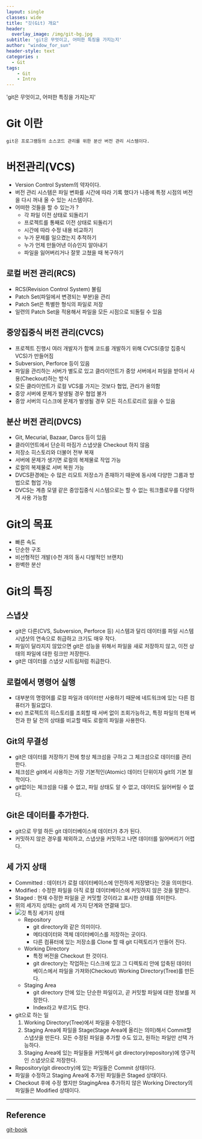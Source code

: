 ```yaml
--- 
layout: single
classes: wide
title: "깃(Git) 개요"
header:
  overlay_image: /img/git-bg.jpg
subtitle: 'git은 무엇이고, 어떠한 특징을 가지는지'
author: "window_for_sun"
header-style: text
categories :
  - Git
tags:
    - Git
    - Intro
---  
```


'git은 무엇이고, 어떠한 특징을 가지는지'

# Git 이란
`git은 프로그램등의 소스코드 관리를 위한 분산 버전 관리 시스템이다.`

# 버전관리(VCS)
- Version Control System의 약자이다.
- 버전 관리 시스템은 파일 변화를 시간에 따라 기록 했다가 나중에 특정 시점의 버전을 다시 꺼내 올 수 있는 시스템이다.
- 어떠한 것들을 할 수 있는가 ?
	- 각 파일 이전 상태로 되돌리기
	- 프로젝트를 통째로 이전 상태로 되돌리기
	- 시간에 따라 수정 내용 비교하기
	- 누가 문제를 일으켰는지 추적하기
	- 누가 언제 만들어낸 이슈인지 알아내기
	- 파일을 잃어버리거나 잘못 고쳤을 때 복구하기
	
## 로컬 버전 관리(RCS)
- RCS(Revision Control System) 불림
- Patch Set(파일에서 변경되는 부분)을 관리
- Patch Set은 특별한 형식의 파일로 저장
- 일련의 Patch Set을 적용해서 파일을 모든 시점으로 되돌릴 수 있음

## 중앙집중식 버전 관리(CVCS)
- 프로젝트 진행시 여러 개발자가 함께 코드를 개발하기 위해 CVCS(중앙 집중식 VCS)가 만들어짐
- Subversion, Perforce 등이 있음
- 파일을 관리하는 서버가 별도로 있고 클라이언트가 중앙 서버에서 파일을 받아서 사용(Checkout)하는 방식
- 모든 클라이언트가 로컬 VCS를 가지는 것보다 협업, 관리가 용의함
- 중앙 서버에 문제가 발생될 경우 협업 불가
- 중앙 서버의 디스크에 문제가 발생될 경우 모든 히스트로리르 잃을 수 있음

## 분산 버전 관리(DVCS)
- Git, Mecurial, Bazaar, Darcs 등이 있음
- 클라이언트에서 단순히 마짐가 스냅샷을 Checkout 하지 않음
- 저장소 히스토리와 더불어 전부 복재
- 서버에 문제가 생기면 로컬의 복제물로 작업 가능
- 로컬의 복제물로 서버 복원 가능
- DVCS환경에는 수 많은 리모트 저장소가 존재하기 때문에 동시에 다양한 그룹과 방법으로 협업 가능
- DVCS는 계층 모델 같은 중앙집중식 시스템으로는 할 수 없는 워크플로우를 다양하게 사용 가능함

# Git의 목표
- 빠른 속도
- 단순한 구조
- 비선형적인 개발(수천 개의 동시 다발적인 브랜치)
- 완벽한 분산

# Git의 특징
## 스냅샷
- git은 다른(CVS, Subversion, Perforce 등) 시스템과 달리 데이터를 파일 시스템 시냅샷의 연속으로 취급하고 크기도 매우 작다.
- 파일이 달라지지 않았으면 git은 성능을 위해서 파일을 새로 저장하지 않고, 이전 상태의 파일에 대한 링크만 저장한다.
- git은 데이터를 스냅샷 시트림처럼 취급한다.

## 로컬에서 명령어 실행
- 대부분의 명령어를 로컬 파일과 데이터만 사용하기 때문에 네트워크에 있는 다른 컴퓨터가 필요없다.
- ex) 프로젝트의 히스토리를 조회할 때 서버 없이 조회가능하고, 특정 파일의 헌재 버전과 한 달 전의 상태를 비교할 때도 로컬의 파일을 사용한다.

## Git의 무결성
- git은 데이터를 저장하기 전에 항상 체크섬을 구하고 그 체크섬으로 데이터를 관리한다.
- 체크섬은 git에서 사용하는 가장 기본적인(Atomic) 데이터 단위이자 git의 기본 철학이다.
- git없이는 체크섬을 다룰 수 없고, 파일 상태도 알 수 없고, 데이터도 잃어버릴 수 없다.

## Git은 데이터를 추가한다.
- git으로 무얼 하든 git 데이터베이스에 데이터가 추가 된다.
- 커밋하지 않은 경우를 제외하고, 스냅샷을 커밋하고 나면 데이터를 잃어버리기 어렵다.

## 세 가지 상태
- Committed : 데이터가 로컬 데이터베이스에 안전하게 저장됐다는 것을 의미한다.
- Modified : 수정한 파일을 아직 로컬 데이터베이스에 커밋하지 않은 것을 말한다.
- Staged : 현재 수정한 파일을 곧 커밋할 것이라고 표시한 상태를 의미한다.
- 위의 세가지 상태는 git의 세 가지 단계와 연결돼 있다.
- ![깃 특징 세가지 상태]({{site.baseurl}}/img/git-intro-threestatus.png)
	- Repository
		- git directory와 같은 의미이다.
		- 메타데이터와 객체 데이터베이스를 저장하는 곳이다.
		- 다른 컴퓨터에 있는 저장소를 Clone 할 때 git 디렉토리가 만들어 진다.
	- Working Directory
		- 특정 버전을 Checkout 한 것이다.
		- git directory는 작업하는 디스크에 있고 그 디렉토리 안에 압축된 데이터베이스에서 파일을 가져와(Checkout) Working Directory(Tree)를 만든다.
	- Staging Area
		- git directory 안에 있는 단순한 파일이고, 곧 커밋할 파일에 대한 정보를 저장한다.
		- Index라고 부르기도 한다.
- git으로 하는 일
	1. Working Directory(Tree)에서 파일을 수정한다.
	1. Staging Area에 파일을 Stage(Stage Area에 올리는 의미)해서 Commit할 스냅샷을 만든다. 모든 수정된 파일을 추가할 수도 있고, 원하는 파일만 선택 가능하다.
	1. Staging Area에 있는 파일들을 커밋해서 git directory(repository)에 영구적인 스냅샷으로 저장한다.
- Repository(git direoctry)에 있는 파일들은 Commit 상태이다.
- 파일을 수정하고 Staging Area에 추가된 파일들은 Staged 상태이다.
- Checkout 후에 수정 했지만 StagingArea 추가하지 않은 Working Directory의 파일들은 Modified 상태이다.


---
 
## Reference
[git-book](https://git-scm.com/book/en/v2)






